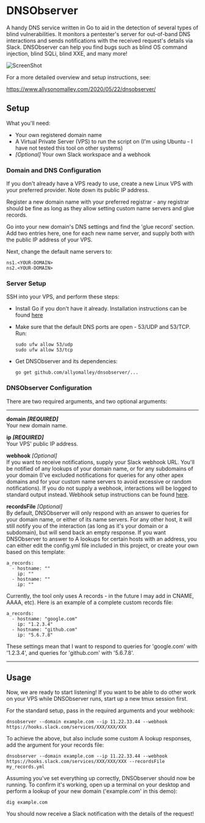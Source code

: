 # DNSObserver

A handy DNS service written in Go to aid in the detection of several types of blind vulnerabilities. It monitors a pentester's server for out-of-band DNS interactions and sends notifications with the received request's details via Slack. DNSObserver can help you find bugs such as blind OS command injection, blind SQLi, blind XXE, and many more!

![ScreenShot](https://raw.githubusercontent.com/allyomalley/dnsobserver/master/notification.png)

For a more detailed overview and setup instructions, see:

https://www.allysonomalley.com/2020/05/22/dnsobserver/


## Setup

What you'll need:

* Your own registered domain name
* A Virtual Private Server (VPS) to run the script on (I'm using Ubuntu - I have not tested this tool on other systems)
* *[Optional]* Your own Slack workspace and a webhook

### Domain and DNS Configuration

If you don't already have a VPS ready to use, create a new Linux VPS with your preferred provider. Note down its public IP address.

Register a new domain name with your preferred registrar - any registrar should be fine as long as they allow setting custom name servers and glue records.

Go into your new domain's DNS settings and find the 'glue record' section. Add two entries here, one for each new name server, and supply both with the public IP address of your VPS.

Next, change the default name servers to:

```
ns1.<YOUR-DOMAIN>
ns2.<YOUR-DOMAIN>
```

### Server Setup

SSH into your VPS, and perform these steps:

* Install Go if you don't have it already. Installation instructions can be found [here](https://golang.org/doc/install)
* Make sure that the default DNS ports are open - 53/UDP and 53/TCP. Run:
	
	```
	sudo ufw allow 53/udp
	sudo ufw allow 53/tcp
	```

* Get DNSObserver and its dependencies:
	
	```
	go get github.com/allyomalley/dnsobserver/...
	```


### DNSObserver Configuration

There are two required arguments, and two optional arguments:

<hr />

**domain** ***[REQUIRED]***  
Your new domain name.

**ip** ***[REQUIRED]***  
Your VPS' public IP address.

**webhook** *[Optional]*  
If you want to receive notifications, supply your Slack webhook URL. You'll be notified of any lookups of your domain name, or for any subdomains of your domain (I've excluded notifications for queries for any other apex domains and for your custom name servers to avoid excessive or random notifications). If you do not supply a webhook, interactions will be logged to standard output instead. Webhook setup instructions can be found [here](https://api.slack.com/messaging/webhooks).

**recordsFile** *[Optional]*  
By default, DNSObserver will only respond with an answer to queries for your domain name, or either of its name servers. For any other host, it will still notify you of the interaction (as long as it's your domain or a subdomain), but will send back an empty response. If you want DNSObserver to answer to A lookups for certain hosts with an address, you can either edit the config.yml file included in this project, or create your own based on this template:

```
a_records:
  - hostname: ""
    ip: ""
  - hostname: ""
    ip: ""
```
 
Currently, the tool only uses A records - in the future I may add in CNAME, AAAA, etc). Here is an example of a complete custom records file:

```
a_records:
  - hostname: "google.com"
    ip: "1.2.3.4"
  - hostname: "github.com"
    ip: "5.6.7.8"
```

These settings mean that I want to respond to queries for 'google.com' with '1.2.3.4', and queries for 'github.com' with '5.6.7.8'.

<hr />

## Usage

Now, we are ready to start listening! If you want to be able to do other work on your VPS while DNSObserver runs, start up a new tmux session first. 

For the standard setup, pass in the required arguments and your webhook:

```
dnsobserver --domain example.com --ip 11.22.33.44 --webhook https://hooks.slack.com/services/XXX/XXX/XXX
```

To achieve the above, but also include some custom A lookup responses, add the argument for your records file:
```
dnsobserver --domain example.com --ip 11.22.33.44 --webhook https://hooks.slack.com/services/XXX/XXX/XXX --recordsFile my_records.yml
```

Assuming you've set everything up correctly, DNSObserver should now be running. To confirm it's working, open up a terminal on your desktop and perform a lookup of your new domain ('example.com' in this demo):

```
dig example.com
```

You should now receive a Slack notification with the details of the request!
